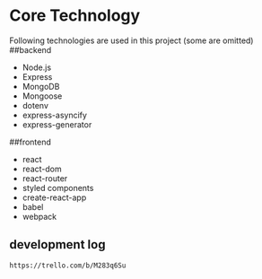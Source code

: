 # Core Technology
Following technologies are used in this project (some are omitted)
##backend
- Node.js
- Express
- MongoDB
- Mongoose
- dotenv
- express-asyncify
- express-generator

##frontend
- react
- react-dom
- react-router
- styled components
- create-react-app
- babel
- webpack

## development log
    https://trello.com/b/M283q6Su
